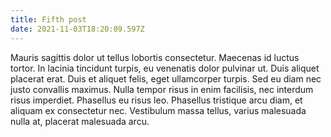 ```yaml
---
title: Fifth post
date: 2021-11-03T18:20:09.597Z
---
```

Mauris sagittis dolor ut tellus lobortis consectetur. Maecenas id luctus tortor. In lacinia tincidunt turpis, eu venenatis dolor pulvinar ut. Duis aliquet placerat erat. Duis et aliquet felis, eget ullamcorper turpis. Sed eu diam nec justo convallis maximus. Nulla tempor risus in enim facilisis, nec interdum risus imperdiet. Phasellus eu risus leo. Phasellus tristique arcu diam, et aliquam ex consectetur nec. Vestibulum massa tellus, varius malesuada nulla at, placerat malesuada arcu.